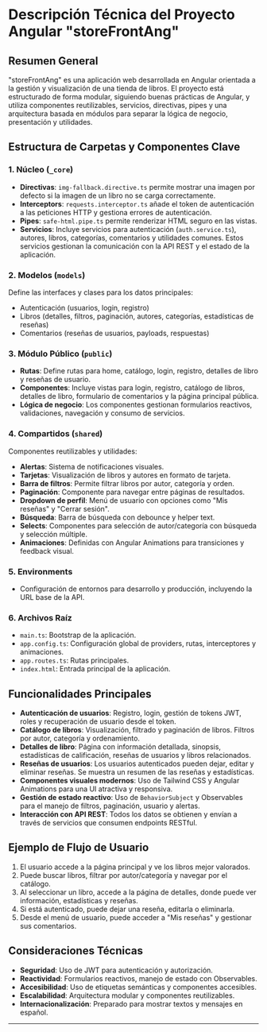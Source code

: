 # Descripción Técnica del Proyecto Angular "storeFrontAng"

## Resumen General

"storeFrontAng" es una aplicación web desarrollada en Angular orientada a la gestión y visualización de una tienda de libros. El proyecto está estructurado de forma modular, siguiendo buenas prácticas de Angular, y utiliza componentes reutilizables, servicios, directivas, pipes y una arquitectura basada en módulos para separar la lógica de negocio, presentación y utilidades.

## Estructura de Carpetas y Componentes Clave

### 1. Núcleo (`_core`)
- **Directivas**: `img-fallback.directive.ts` permite mostrar una imagen por defecto si la imagen de un libro no se carga correctamente.
- **Interceptors**: `requests.interceptor.ts` añade el token de autenticación a las peticiones HTTP y gestiona errores de autenticación.
- **Pipes**: `safe-html.pipe.ts` permite renderizar HTML seguro en las vistas.
- **Servicios**: Incluye servicios para autenticación (`auth.service.ts`), autores, libros, categorías, comentarios y utilidades comunes. Estos servicios gestionan la comunicación con la API REST y el estado de la aplicación.

### 2. Modelos (`models`)
Define las interfaces y clases para los datos principales:
- Autenticación (usuarios, login, registro)
- Libros (detalles, filtros, paginación, autores, categorías, estadísticas de reseñas)
- Comentarios (reseñas de usuarios, payloads, respuestas)

### 3. Módulo Público (`public`)
- **Rutas**: Define rutas para home, catálogo, login, registro, detalles de libro y reseñas de usuario.
- **Componentes**: Incluye vistas para login, registro, catálogo de libros, detalles de libro, formulario de comentarios y la página principal pública.
- **Lógica de negocio**: Los componentes gestionan formularios reactivos, validaciones, navegación y consumo de servicios.

### 4. Compartidos (`shared`)
Componentes reutilizables y utilidades:
- **Alertas**: Sistema de notificaciones visuales.
- **Tarjetas**: Visualización de libros y autores en formato de tarjeta.
- **Barra de filtros**: Permite filtrar libros por autor, categoría y orden.
- **Paginación**: Componente para navegar entre páginas de resultados.
- **Dropdown de perfil**: Menú de usuario con opciones como "Mis reseñas" y "Cerrar sesión".
- **Búsqueda**: Barra de búsqueda con debounce y helper text.
- **Selects**: Componentes para selección de autor/categoría con búsqueda y selección múltiple.
- **Animaciones**: Definidas con Angular Animations para transiciones y feedback visual.

### 5. Environments
- Configuración de entornos para desarrollo y producción, incluyendo la URL base de la API.

### 6. Archivos Raíz
- `main.ts`: Bootstrap de la aplicación.
- `app.config.ts`: Configuración global de providers, rutas, interceptores y animaciones.
- `app.routes.ts`: Rutas principales.
- `index.html`: Entrada principal de la aplicación.

## Funcionalidades Principales

- **Autenticación de usuarios**: Registro, login, gestión de tokens JWT, roles y recuperación de usuario desde el token.
- **Catálogo de libros**: Visualización, filtrado y paginación de libros. Filtros por autor, categoría y ordenamiento.
- **Detalles de libro**: Página con información detallada, sinopsis, estadísticas de calificación, reseñas de usuarios y libros relacionados.
- **Reseñas de usuarios**: Los usuarios autenticados pueden dejar, editar y eliminar reseñas. Se muestra un resumen de las reseñas y estadísticas.
- **Componentes visuales modernos**: Uso de Tailwind CSS y Angular Animations para una UI atractiva y responsiva.
- **Gestión de estado reactivo**: Uso de `BehaviorSubject` y Observables para el manejo de filtros, paginación, usuario y alertas.
- **Interacción con API REST**: Todos los datos se obtienen y envían a través de servicios que consumen endpoints RESTful.

## Ejemplo de Flujo de Usuario
1. El usuario accede a la página principal y ve los libros mejor valorados.
2. Puede buscar libros, filtrar por autor/categoría y navegar por el catálogo.
3. Al seleccionar un libro, accede a la página de detalles, donde puede ver información, estadísticas y reseñas.
4. Si está autenticado, puede dejar una reseña, editarla o eliminarla.
5. Desde el menú de usuario, puede acceder a "Mis reseñas" y gestionar sus comentarios.

## Consideraciones Técnicas
- **Seguridad**: Uso de JWT para autenticación y autorización.
- **Reactividad**: Formularios reactivos, manejo de estado con Observables.
- **Accesibilidad**: Uso de etiquetas semánticas y componentes accesibles.
- **Escalabilidad**: Arquitectura modular y componentes reutilizables.
- **Internacionalización**: Preparado para mostrar textos y mensajes en español.

---